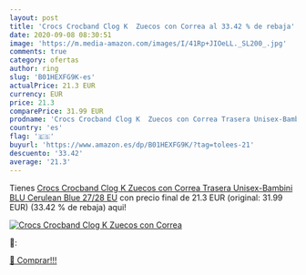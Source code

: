 ```yaml
---
layout: post
title: 'Crocs Crocband Clog K  Zuecos con Correa al 33.42 % de rebaja'
date: 2020-09-08 08:30:51
image: 'https://m.media-amazon.com/images/I/41Rp+JIOeLL._SL200_.jpg'
comments: true
category: ofertas
author: ring
slug: 'B01HEXFG9K-es'
actualPrice: 21.3 EUR
currency: EUR
price: 21.3
comparePrice: 31.99 EUR
prodname: 'Crocs Crocband Clog K  Zuecos con Correa Trasera Unisex-Bambini  BLU  Cerulean Blue   27/28 EU'
country: 'es'
flag: '🇪🇸'
buyurl: 'https://www.amazon.es/dp/B01HEXFG9K/?tag=tolees-21'
descuento: '33.42'
average: '21.3'
---
```


Tienes [Crocs Crocband Clog K  Zuecos con Correa Trasera Unisex-Bambini  BLU  Cerulean Blue   27/28 EU](https://www.amazon.es/dp/B01HEXFG9K/?tag=tolees-21) con precio final de  21.3 EUR (original: 31.99 EUR) (33.42 %  de rebaja) aqui!

[![Crocs Crocband Clog K  Zuecos con Correa](https://m.media-amazon.com/images/I/41Rp+JIOeLL._SL200_.jpg)](https://www.amazon.es/dp/B01HEXFG9K/?tag=tolees-21)

🔎:


[🛒 Comprar!!!](https://www.amazon.es/dp/B01HEXFG9K/?tag=tolees-21)
